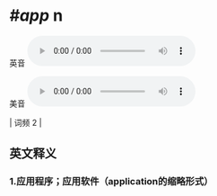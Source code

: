 # ***\#app*** n
英音
<audio src="./media/app1_AAC.aac" controls="controls"></audio>

美音
<audio src="./media/app2_AAC.aac" controls="controls"></audio>



| 词频 2 |  

英文释义
---
### 1.**应用程序；应用软件（application的缩略形式）**  


